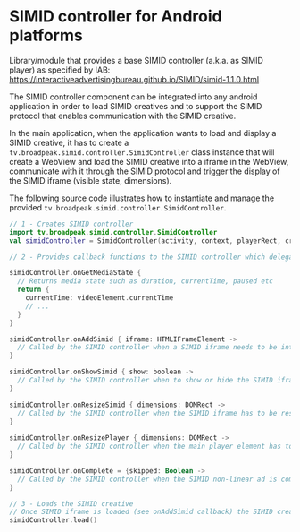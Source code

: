 # SIMID controller for Android platforms

Library/module that provides a base SIMID controller (a.k.a. as SIMID player) as specified by IAB: https://interactiveadvertisingbureau.github.io/SIMID/simid-1.1.0.html

The SIMID controller component can be integrated into any android application in order to load SIMID creatives and to support the SIMID protocol that enables communication with the SIMID creative.

In the main application, when the application wants to load and display a SIMID creative, it has to create a ``tv.broadpeak.simid.controller.SimidController`` class instance that will create a WebView and load the SIMID creative into a iframe in the WebView, communicate with it through the SIMID protocol and trigger the display of the SIMID iframe (visible state, dimensions). 

The following source code illustrates how to instantiate and manage the provided ``tv.broadpeak.simid.controller.SimidController``.

```kotlin
// 1 - Creates SIMID controller 
import tv.broadpeak.simid.controller.SimidController
val simidController = SimidController(activity, context, playerRect, creativeUri, adParameters, duration)

// 2 - Provides callback functions to the SIMID controller which delegates UI process to the application

simidController.onGetMediaState {
  // Returns media state such as duration, currentTime, paused etc
  return {
    currentTime: videoElement.currentTime
    // ...
  }
}

simidController.onAddSimid { iframe: HTMLIFrameElement -> 
  // Called by the SIMID controller when a SIMID iframe needs to be integrated into current DOM
}

simidController.onShowSimid { show: boolean ->
  // Called by the SIMID controller when to show or hide the SIMID iframe
}

simidController.onResizeSimid { dimensions: DOMRect ->
  // Called by the SIMID controller when the SIMID iframe has to be resized
}
  
simidController.onResizePlayer { dimensions: DOMRect ->
  // Called by the SIMID controller when the main player element has to be resized
}

simidController.onComplete = {skipped: Boolean ->
  // Called by the SIMID controller when the SIMID non-linear ad is completed  with indication if ad has been skipped
}

// 3 - Loads the SIMID creative
// Once SIMID iframe is loaded (see onAddSimid callback) the SIMID creative and controller will initiate the session 
simidController.load()
```

